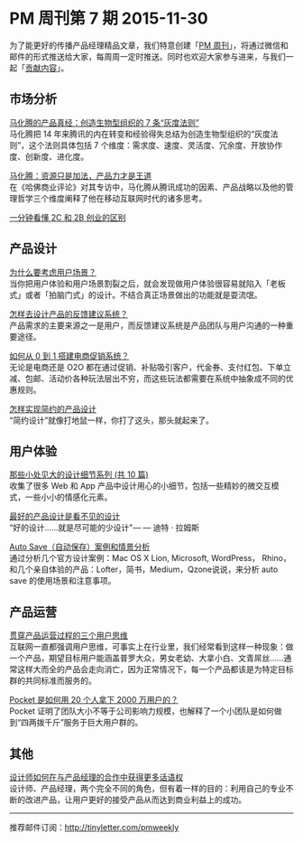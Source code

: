 # PM 周刊第 7 期 2015-11-30

为了能更好的传播产品经理精品文章，我们特意创建「[PM 周刊](http://pmweekly.com/)」，将通过微信和邮件的形式推送给大家，每周周一定时推送。同时也欢迎大家参与进来，与我们一起「[贡献内容](https://github.com/vincent4j/pmweekly.com/issues/new)」。    

## 市场分析 

[马化腾的产品真经：创造生物型组织的 7 条“灰度法则”](http://mp.weixin.qq.com/s?__biz=MjM5NjAzODk0MA==&mid=400647253&idx=1&sn=1ca735e8cc412ba22366cc7726c75fc8&scene=23&srcid=1124AL2pHP56eJmaW0S3DjXI#rd)   
马化腾把 14 年来腾讯的内在转变和经验得失总结为创造生物型组织的“灰度法则”，这个法则具体包括 7 个维度：需求度、速度、灵活度、冗余度、开放协作度、创新度、进化度。   

[马化腾：资源只是加法，产品力才是王道](http://mp.weixin.qq.com/s?__biz=MjM5Mjk5NDE2MA==&mid=400505794&idx=1&sn=42fa8402f67238c60f2874cef4f3af27&scene=23&srcid=1124VmIkzEm6sURvlOxC4SMb#rd)   
在《哈佛商业评论》对其专访中，马化腾从腾讯成功的因素、产品战略以及他的管理哲学三个维度阐释了他在移动互联网时代的诸多思考。 

[一分钟看懂 2C 和 2B 创业的区别](http://mp.weixin.qq.com/s?__biz=MzA4NjgyODk3NA==&mid=400429760&idx=8&sn=58edc5a44b5d83d3199d2acb4de97cfd&scene=23&srcid=1126TgW1uCBHocd2nzvmIIn8#rd)        
            
  
## 产品设计 

[为什么要考虑用户场景？](http://www.yixieshi.com/ucd/23288.html)    
当你把用户体验和用户场景割裂之后，就会发现做用户体验很容易就陷入「老板式」或者「拍脑门式」的设计。不结合真正场景做出的功能就是耍流氓。    

[怎样去设计产品的反馈建议系统？](http://www.jianshu.com/p/e8f32910882c)   
产品需求的主要来源之一是用户，而反馈建议系统是产品团队与用户沟通的一种重要途径。    

[如何从 0 到 1 搭建电商促销系统？](http://mp.weixin.qq.com/s?__biz=MjM5NDEwMjg2MA==&mid=400830495&idx=1&sn=e71596bf4b7c3c11d9ddad612646651a&scene=23&srcid=1124CWTVv4DdsDRoWyFhqxpz#rd)   
无论是电商还是 O2O 都在通过促销、补贴吸引客户，代金券、支付红包、下单立减、包邮、活动价各种玩法层出不穷，而这些玩法都需要在系统中抽象成不同的优惠规则。   

[怎样实现简约的产品设计](http://mp.weixin.qq.com/s?__biz=MjM5MTg2NDA3MQ==&mid=400901485&idx=3&sn=a0c54a5f21dc29b9c66ce7abe58e310a&scene=23&srcid=1124ltp4rGqvKJy2up9eNICd#rd)     
“简约设计”就像打地鼠一样，你打了这头，那头就起来了。   


## 用户体验

[那些小处见大的设计细节系列 (共 10 篇)](http://beforweb.com/taxonomy/term/151)   
收集了很多 Web 和 App 产品中设计用心的小细节，包括一些精妙的微交互模式，一些小小的情感化元素。  

[最好的产品设计是看不见的设计](http://36kr.com/p/5039960.html)   
“好的设计......就是尽可能的少设计"— — 迪特 · 拉姆斯

[Auto Save（自动保存）案例和情景分析](http://www.woshipm.com/pd/242913.html)   
通过分析几个官方设计案例：Mac OS X Lion, Microsoft, WordPress， Rhino，和几个亲自体验的产品：Lofter，简书，Medium，Qzone说说，来分析 auto save 的使用场景和注意事项。    

## 产品运营   

[贯穿产品运营过程的三个用户思维](http://36kr.com/p/5039027.html)   
互联网一直都强调用户思维，可事实上在行业里，我们经常看到这样一种现象：做一个产品，期望目标用户能涵盖普罗大众，男女老幼、大拿小白、文青屌丝……通常这样大而全的产品会走向消亡，因为正常情况下，每一个产品都该是为特定目标群的共同标准而服务的。    

[Pocket 是如何用 20 个人拿下 2000 万用户的？](http://mp.weixin.qq.com/s?__biz=MjM5NTAyODE0MQ==&mid=400691578&idx=1&sn=087ad9eaae8efadb3af285fea4fb49e6&scene=23&srcid=11174Gq2E87nA0AoxSrmlEs3#rd)   
Pocket 证明了团队大小不等于公司影响力规模，也解释了一个小团队是如何做到“四两拨千斤”服务于巨大用户群的。   



## 其他

[设计师如何在与产品经理的合作中获得更多话语权](http://mp.weixin.qq.com/s?__biz=MzA4NTMxOTgxNg==&mid=400715761&idx=1&sn=e45cb6036b0b0b7eb78e5ae26af47363&scene=23&srcid=112658oaE1YySsQxxJAGXb4w#rd)     
设计师、产品经理，两个完全不同的角色，但有着一样的目的：利用自己的专业不断的改进产品，让用户更好的接受产品从而达到商业利益上的成功。     

      

---
推荐邮件订阅：<http://tinyletter.com/pmweekly>  
      
  
 
